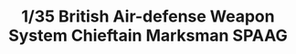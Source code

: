 ---
layout: product
title: "1/35 British Air-defense Weapon System Chieftain Marksman SPAAG"
price: "6200" 
desc: "Maketa"
img_path: "/assets/img/TAKO2039.webp"
brand: "N/A"
available: false
special_offer: false
new: false
soon: false
cat: "010000"
subcat: "010200"
subsubcat: "0N/A"
sifra: "TAKO2039"
popular: false
---